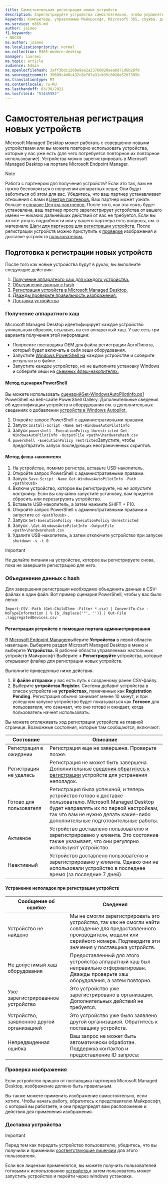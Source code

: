 ```yaml
---
title: Самостоятельная регистрация новых устройств
description: Зарегистрируйте устройства самостоятельно, чтобы управлять ими с помощью Microsoft Managed Desktop
keywords: Компьютеры, управляемые Майкрософт, Microsoft 365, служба, документация
ms.service: m365-md
author: jaimeo
f1.keywords:
- NOCSH
ms.author: jaimeo
ms.localizationpriority: normal
ms.collection: M365-modern-desktop
manager: laurawi
ms.topic: article
audience: Admin
ms.openlocfilehash: 3aff3bdc1260e9aa2a23760020aeabd71d6b28fd
ms.sourcegitcommit: 39609c4d8c432c8e7d7a31cb35c8020e5207385b
ms.translationtype: MT
ms.contentlocale: ru-RU
ms.lasthandoff: 03/30/2021
ms.locfileid: "51445582"
---
```

# <a name="register-new-devices-yourself"></a>Самостоятельная регистрация новых устройств

Microsoft Managed Desktop может работать с совершенно новыми устройствами или вы можете повторно использовать устройства, которые у вас уже есть (для чего потребуется повторное их повторное использование). Устройства можно зарегистрировать в Microsoft Managed Desktop на портале Microsoft Endpoint Manager.

> [!NOTE]
> Работа с партнером для получения устройств? Если это так, вам не нужно беспокоиться о получении аппаратных хеши; Они будут заботиться об этом для вас. Убедитесь, что ваш партнер устанавливает отношения с вами в [Центре партнеров.](https://partner.microsoft.com/dashboard) Ваш партнер может узнать больше в [справке Центра партнеров.](/partner-center/request-a-relationship-with-a-customer) После того, как эта связь будет установлена, ваш партнер просто зарегистрирует устройства от вашего имени — никаких дальнейших действий от вас не требуется. Если вы хотите узнать подробности или у вашего партнера есть вопросы, см. в материале [Шаги для партнеров для регистрации устройств.](register-devices-partner.md) После регистрации устройств можно приступить к [проверке](#check-the-image) изображения и доставке устройств [пользователям.](#deliver-the-device)

## <a name="prepare-to-register-brand-new-devices"></a>Подготовка к регистрации новых устройств


После того как новые устройства будут в руках, вы выполните следующие действия:

1. [Получение аппаратного хаш для каждого устройства.](#obtain-the-hardware-hash)
2. [Объединение данных с hash](#merge-hash-data)
3. [Регистрация устройств в Microsoft Managed Desktop.](#register-devices-by-using-the-admin-portal)
4. [Дважды проверьте правильность изображения.](#check-the-image)
5. [Доставка устройства](#deliver-the-device)

### <a name="obtain-the-hardware-hash"></a>Получение аппаратного хаш

Microsoft Managed Desktop идентифицирует каждое устройство уникальным образом, ссылаясь на его аппаратный хаш. У вас есть три варианта получения этой информации:

- Попросите поставщика OEM для файла регистрации АвтоПилота, который будет включать в себя хеши оборудования.
- Запустите [Windows PowerShell на](#powershell-script-method) каждом устройстве и соберите результаты в файле.
- Запустите каждое устройство, но не выполните установку Windows и соберите хеши на [съемных флэш-накопителях.](#flash-drive-method)

#### <a name="powershell-script-method"></a>Метод сценария PowerShell

Вы можете использовать [ сценарийGet-WindowsAutoPilotInfo.ps1](https://www.powershellgallery.com/packages/Get-WindowsAutoPilotInfo) PowerShell на веб-сайте PowerShell Gallery. Дополнительные сведения об идентификации устройств и оборудовании см. в дополнительных сведениях о добавлении [устройств в Windows Autopilot.](/mem/autopilot/add-devices#device-identification)

1.  Откройте запрос PowerShell с административными правами.
2.  Запуск `Install-Script -Name Get-WindowsAutoPilotInfo`
3.  Запуск `powershell -ExecutionPolicy Unrestricted Get-WindowsAutoPilotInfo -OutputFile <path>\hardwarehash.csv`
4.  `powershell -ExecutionPolicy restricted`Запустите, чтобы предотвратить запуск последующих неограниченных скриптов.


#### <a name="flash-drive-method"></a>Метод флэш-накопителя

1. На устройстве, помимо регистра, вставьте USB-накопитель.
2. Откройте запрос PowerShell с административными правами.
3. Запуск `Save-Script -Name Get-WindowsAutoPilotInfo -Path <pathToUsb>`
4. Включи устройство, которое вы регистрируете, но *не запустите настройку.* Если вы случайно запустите установку, вам придется сбросить или перезагрузить устройство.
5. Вставьте USB-накопитель, а затем нажмите SHIFT + F10.
6. Откройте запрос PowerShell с административными правами и запустите `cd <pathToUsb>` .
7. Запуск `Set-ExecutionPolicy -ExecutionPolicy Unrestricted`
8. Запуск `.\Get-WindowsAutoPilotInfo -OutputFile <path>\hardwarehash.csv`
9. Удалите USB-накопитель, а затем отключите устройство при запуске `shutdown -s -t 0`

>[!IMPORTANT]
>Не делайте питания на устройстве, которое вы регистрируете снова, пока не завершите регистрацию для него. 


### <a name="merge-hash-data"></a>Объединение данных с hash

Для завершения регистрации необходимо объединить данные в CSV-файлах в один файл. Вот пример сценария PowerShell, чтобы у вас было легко:

`Import-CSV -Path (Get-ChildItem -Filter *.csv) | ConvertTo-Csv -NoTypeInformation | % {$_.Replace('"', '')} | Out-File .\aggregatedDevices.csv`


#### <a name="register-devices-by-using-the-admin-portal"></a>Регистрация устройств с помощью портала администрирования

В [Microsoft Endpoint Manager](https://endpoint.microsoft.com/)выберите **Устройства** в левой области навигации. Выберите раздел Microsoft Managed Desktop в меню и выберите **Устройства.** В рабочей области управляемых настольных устройств Майкрософт Выберите **+ Регистрируйте** устройства, которые открывают флайер для регистрации новых устройств.

<!-- [![Fly-in after selecting Register devices, listing devices with columns for assigned users, serial number, status, last-seen date, and age](../../media/new-registration-ui.png)](../../media/new-registration-ui.png) -->


<!--Registering any existing devices with Managed Desktop will completely re-image them; make sure you've backed up any important data prior to starting the registration process.-->


Выполните приведенные ниже действия.

1. В **файле отправки** у вас есть путь к созданному ранее CSV-файлу.
3. Выберите **устройства Register.** Система добавит устройства в список устройств на **устройствах,** помеченных как **Registration Pending**. Регистрация обычно занимает менее 10 минут, и при успешном запуске устройство будет показываться как **Готовое** для пользователя, что означает, что оно готово и ожидает, когда пользователь начнет использовать.


Вы можете отслеживать ход регистрации устройств на главной странице. Возможные состояния, которые там сообщаются, включают:

| Состояние | Описание |
|---------------|-------------|
| Регистрация в ожидании | Регистрация еще не завершена. Проверьте позже. |
| Регистрация не удалась | Регистрация не может быть завершена. Дополнительные [сведения обратитесь к регистрации](#troubleshooting-device-registration) устройств для устранения неполадок. |
| Готово для пользователя | Регистрация была успешной, и теперь устройство готово к доставке пользователю. Microsoft Managed Desktop будет направлять их по первой настройкам, так что вам не нужно делать какие-либо дополнительные подготовительные работы. |
| Активное | Устройство доставлено пользователю и зарегистрировано у клиента. Это состояние также указывает, что они регулярно используют устройство. |
| Неактивный | Устройство доставлено пользователю и зарегистрировано у клиента. Однако они не использовали устройство в последнее время (за последние 7 дней).  | 

#### <a name="troubleshooting-device-registration"></a>Устранение неполадок при регистрации устройств

| Сообщение об ошибке | Сведения |
|---------------|-------------|
| Устройство не найдено | Мы не смогли зарегистрировать это устройство, так как не смогли найти совпадение для предоставленного производителя, модели или серийного номера. Подтвердите эти значения у поставщика устройств. |
| Не допустимый хаш оборудования | Предоставленный для этого устройства аппаратный хаш был неправильно отформатирован. Дважды проверьте хаш оборудования, а затем повторно. |
| Уже зарегистрированное устройство | Это устройство уже зарегистрировано в организации. Дополнительных действий не требуется. |
| Устройство, заявленное другой организацией | Это устройство уже было заявлено другой организацией. Обратитесь к поставщику устройств. |
| Непредвиденная ошибка | Ваш запрос не может быть автоматически обработан. Поддержка контактов и предоставление ID запроса: <requestId> |

### <a name="check-the-image"></a>Проверка изображения

Если устройство пришло от поставщика партнеров Microsoft Managed Desktop, изображение должно быть правильным.

Вы также можете применить изображение самостоятельно, если хотите. Чтобы начать работу, обратитесь к представителю Майкрософт, с который вы работаете, и они предупредят вам расположение и действия для применения изображения.

### <a name="deliver-the-device"></a>Доставка устройства

> [!IMPORTANT]
> Перед тем как передать устройство пользователю, убедитесь, что вы получили и применили [соответствующие лицензии](../get-ready/prerequisites.md) для этого пользователя.

Если все лицензии применяются, вы можете получить пользователей готовыми к использованию [устройств,](get-started-devices.md)а затем пользователь может запустить устройство и перейти через windows установки.